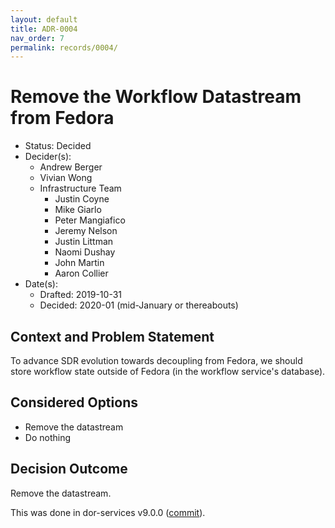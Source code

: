 ```yaml
---
layout: default
title: ADR-0004
nav_order: 7
permalink: records/0004/
---
```

# Remove the Workflow Datastream from Fedora

* Status: Decided
* Decider(s): <!-- required -->
  * Andrew Berger
  * Vivian Wong
  * Infrastructure Team
    * Justin Coyne
    * Mike Giarlo
    * Peter Mangiafico
    * Jeremy Nelson
    * Justin Littman
    * Naomi Dushay
    * John Martin
    * Aaron Collier
* Date(s): <!-- required -->
  * Drafted: 2019-10-31
  * Decided: 2020-01 (mid-January or thereabouts)

## Context and Problem Statement <!-- required -->

To advance SDR evolution towards decoupling from Fedora, we should store workflow state outside of Fedora (in the workflow service's database).

## Considered Options <!-- required -->

* Remove the datastream
* Do nothing

## Decision Outcome <!-- required -->

Remove the datastream.

This was done in dor-services v9.0.0 ([commit](https://github.com/sul-dlss/dor-services/commit/8745e7c2e86edbbaa7577af85779c4ea06258dd3)).
